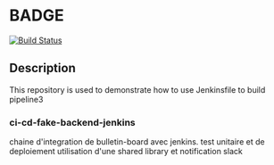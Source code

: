 # BADGE

[![Build Status](http://ec2-184-73-168-18.compute-1.amazonaws.com/buildStatus/icon?job=bulletin-board-ops-preprod)](http://ec2-184-73-168-18.compute-1.amazonaws.com/job/bulletin-board-ops-preprod/)

## Description

This repository is used to demonstrate how to use Jenkinsfile to build pipeline3

### ci-cd-fake-backend-jenkins

chaine d'integration de bulletin-board avec jenkins.
test unitaire et de deploiement
utilisation d'une shared library et notification slack

